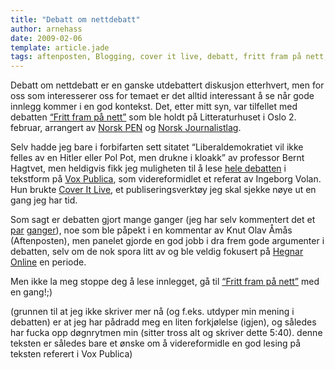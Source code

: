 ```yaml
---
title: "Debatt om nettdebatt"
author: arnehass
date: 2009-02-06
template: article.jade
tags: aftenposten, Blogging, cover it live, debatt, fritt fram på nett, hagtvet, hegnar online, Internett, knut olav åmås, Media, norge, norsk journalistlag, norsk pen, vox publica
---
```


<p>Debatt om nettdebatt er en ganske utdebattert diskusjon etterhvert, men for oss som interesserer oss for temaet er det alltid interessant å se når gode innlegg kommer i en god kontekst. Det, etter mitt syn, var tilfellet med debatten <a href="http://agorakalender.origo.no/-/event/show/52096_fritt-fram-paa-nett#comment-699891">“Fritt fram på nett”</a> som ble holdt på Litteraturhuset i Oslo 2. februar, arrangert av <a href="http://www.norskpen.no/php/">Norsk PEN</a> og <a href="http://www.nj.no/">Norsk Journalistlag</a>.</p>
<span class="more"></span>
<p>Selv hadde jeg bare i forbifarten sett sitatet “Liberaldemokratiet vil ikke felles av en Hitler eller Pol Pot, men drukne i kloakk” av professor Bernt Hagtvet, men heldigvis fikk jeg muligheten til å lese <a href="http://voxpublica.no/2009/02/debatt-om-nettdebatt-en-dokumentasjon/">hele debatten</a> i tekstform på <a href="http://voxpublica.no/">Vox Publica</a>, som videreformidlet et referat av Ingeborg Volan. Hun brukte <a href="http://www.coveritlive.com/">Cover It Live</a>, et publiseringsverktøy jeg skal sjekke nøye ut en gang jeg har tid.</p>
<p>Som sagt er debatten gjort mange ganger (jeg har selv kommentert det et <a href="http://megoth.wordpress.com/2007/04/22/nettforum-for-fall/">par</a> <a href="http://megoth.wordpress.com/2007/03/19/medias-makt-og-ansvar/">ganger</a>), noe som ble påpekt  i en kommentar av Knut Olav Åmås (Aftenposten), men panelet gjorde en god jobb i dra frem gode argumenter i debatten, selv om de nok spora litt av og ble veldig fokusert på <a href="http://forum.hegnar.no/">Hegnar Online</a> en periode.</p>
<p>Men ikke la meg stoppe deg å lese innlegget, gå til <a href="http://agorakalender.origo.no/-/event/show/52096_fritt-fram-paa-nett#comment-699891">“Fritt fram på nett”</a> med en gang!;)</p>
<p>(grunnen til at jeg ikke skriver mer nå (og f.eks. utdyper min mening i debatten) er at jeg har pådradd meg en liten forkjølelse (igjen), og således har fucka opp døgnrytmen min (sitter tross alt og skriver dette 5:40). denne teksten er således bare et ønske om å videreformidle en god lesing på teksten referert i Vox Publica)</p>
